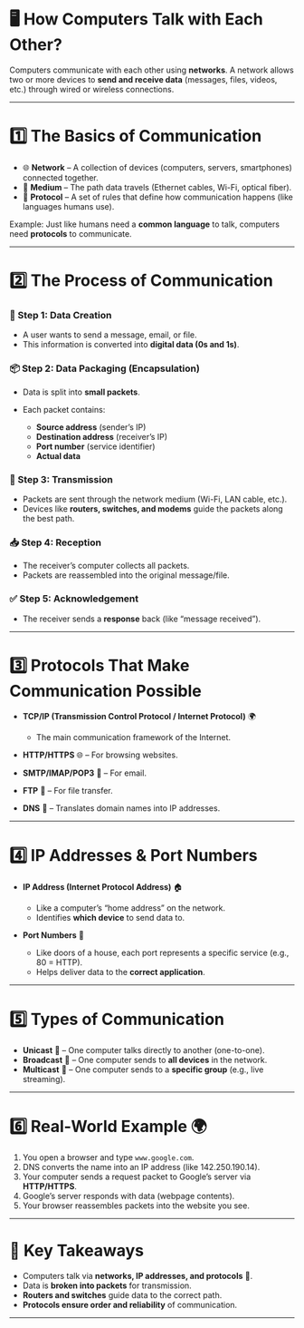 

# 🖥️ How Computers Talk with Each Other?

Computers communicate with each other using **networks**. A network allows two or more devices to **send and receive data** (messages, files, videos, etc.) through wired or wireless connections.

---

# 1️⃣ The Basics of Communication

* 🌐 **Network** – A collection of devices (computers, servers, smartphones) connected together.
* 📡 **Medium** – The path data travels (Ethernet cables, Wi-Fi, optical fiber).
* 📩 **Protocol** – A set of rules that define how communication happens (like languages humans use).

Example: Just like humans need a **common language** to talk, computers need **protocols** to communicate.

---

# 2️⃣ The Process of Communication

### 🔄 Step 1: Data Creation

* A user wants to send a message, email, or file.
* This information is converted into **digital data (0s and 1s)**.

### 📦 Step 2: Data Packaging (Encapsulation)

* Data is split into **small packets**.
* Each packet contains:

  * **Source address** (sender’s IP)
  * **Destination address** (receiver’s IP)
  * **Port number** (service identifier)
  * **Actual data**

### 🚀 Step 3: Transmission

* Packets are sent through the network medium (Wi-Fi, LAN cable, etc.).
* Devices like **routers, switches, and modems** guide the packets along the best path.

### 📥 Step 4: Reception

* The receiver’s computer collects all packets.
* Packets are reassembled into the original message/file.

### ✅ Step 5: Acknowledgement

* The receiver sends a **response** back (like “message received”).

---

# 3️⃣ Protocols That Make Communication Possible

* **TCP/IP (Transmission Control Protocol / Internet Protocol)** 🌍

  * The main communication framework of the Internet.
* **HTTP/HTTPS** 🌐 – For browsing websites.
* **SMTP/IMAP/POP3** 📧 – For email.
* **FTP** 📂 – For file transfer.
* **DNS** 📖 – Translates domain names into IP addresses.

---

# 4️⃣ IP Addresses & Port Numbers

* **IP Address (Internet Protocol Address)** 🏠

  * Like a computer’s “home address” on the network.
  * Identifies **which device** to send data to.

* **Port Numbers** 🚪

  * Like doors of a house, each port represents a specific service (e.g., 80 = HTTP).
  * Helps deliver data to the **correct application**.

---

# 5️⃣ Types of Communication

* **Unicast** 🎯 – One computer talks directly to another (one-to-one).
* **Broadcast** 📢 – One computer sends to **all devices** in the network.
* **Multicast** 🎥 – One computer sends to a **specific group** (e.g., live streaming).

---

# 6️⃣ Real-World Example 🌍

1. You open a browser and type `www.google.com`.
2. DNS converts the name into an IP address (like 142.250.190.14).
3. Your computer sends a request packet to Google’s server via **HTTP/HTTPS**.
4. Google’s server responds with data (webpage contents).
5. Your browser reassembles packets into the website you see.

---

# 🔑 Key Takeaways

* Computers talk via **networks, IP addresses, and protocols** 📡.
* Data is **broken into packets** for transmission.
* **Routers and switches** guide data to the correct path.
* **Protocols ensure order and reliability** of communication.

---
